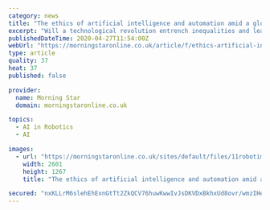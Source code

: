```yaml
---
category: news
title: "The ethics of artificial intelligence and automation amid a global pandemic"
excerpt: "Will a technological revolution entrench inequalities and lead to job losses, or can it be used to assist in delivering healthcare, asks OLIVIA BRIDGE"
publishedDateTime: 2020-04-27T11:54:00Z
webUrl: "https://morningstaronline.co.uk/article/f/ethics-artificial-intelligence-and-automation-amid-global-pandemic"
type: article
quality: 37
heat: 37
published: false

provider:
  name: Morning Star
  domain: morningstaronline.co.uk

topics:
  - AI in Robotics
  - AI

images:
  - url: "https://morningstaronline.co.uk/sites/default/files/11robotimage.jpg"
    width: 2601
    height: 1267
    title: "The ethics of artificial intelligence and automation amid a global pandemic"

secured: "nxKLLrM6slehEhExnGtTt2ZkQCV76huwKwwIvJsDKVDxBkhxUd8ovr/wmzIHeAD4/xxu59fKE7l5jyAkfFhlwRlsoqNx+fVRieBoE5gqW/UiG6+YSCuprNvoGIJE9IQAGSL5QFbiVDVrP31RAY57Pvro8v8JSQNKau1aRQdapfqz+uL7E1vEZN6IuwrwNwHZ3dBFyOMyfPLrIzhdi+IRSgbAWjloK15I6nHxLoJyeZ4KhkvhBa2m0ebBOx6aCAqR9rq5euk/MrUaCeNngKa4VomRYLPxoFTagg+sIryEf0e2LrCvXwXPd5GzzYyNKgUz;rYjLQ6zewn/KA4phtQvBjQ=="
---
```


